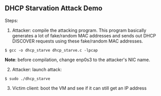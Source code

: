 ## DHCP Starvation Attack Demo

Steps:

1. Attacker: compile the attacking program. This program basically generates a lot of fake/random MAC addresses and sends out DHCP DISCOVER requests using these fake/random MAC addresses.

```console
$ gcc -o dhcp_starve dhcp_starve.c -lpcap
```

**Note**: before compilation, change enp0s3 to the attacker's NIC name.

2. Attacker: launch attack:

```console
$ sudo ./dhcp_starve
```

3. Victim client: boot the VM and see if it can still get an IP address
